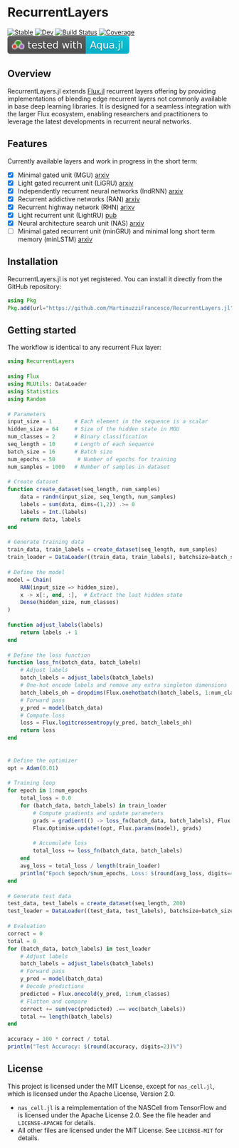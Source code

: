 # RecurrentLayers

[![Stable](https://img.shields.io/badge/docs-stable-blue.svg)](https://MartinuzziFrancesco.github.io/RecurrentLayers.jl/stable/)
[![Dev](https://img.shields.io/badge/docs-dev-blue.svg)](https://MartinuzziFrancesco.github.io/RecurrentLayers.jl/dev/)
[![Build Status](https://github.com/MartinuzziFrancesco/RecurrentLayers.jl/actions/workflows/CI.yml/badge.svg?branch=main)](https://github.com/MartinuzziFrancesco/RecurrentLayers.jl/actions/workflows/CI.yml?query=branch%3Amain)
[![Coverage](https://codecov.io/gh/MartinuzziFrancesco/RecurrentLayers.jl/branch/main/graph/badge.svg)](https://codecov.io/gh/MartinuzziFrancesco/RecurrentLayers.jl)
[![Aqua](https://raw.githubusercontent.com/JuliaTesting/Aqua.jl/master/badge.svg)](https://github.com/JuliaTesting/Aqua.jl)

## Overview
RecurrentLayers.jl extends [Flux.jl](https://github.com/FluxML/Flux.jl) recurrent layers offering by providing implementations of bleeding edge recurrent layers not commonly available in base deep learning libraries. It is designed for a seamless integration with the larger Flux ecosystem, enabling researchers and practitioners to leverage the latest developments in recurrent neural networks.

## Features

Currently available layers and work in progress in the short term:
 - [x] Minimal gated unit (MGU) [arxiv](https://arxiv.org/abs/1603.09420)
 - [x] Light gated recurrent unit (LiGRU) [arxiv](https://arxiv.org/abs/1803.10225)
 - [x] Independently recurrent neural networks (IndRNN) [arxiv](https://arxiv.org/abs/1803.04831)
 - [x] Recurrent addictive networks (RAN) [arxiv](https://arxiv.org/abs/1705.07393)
 - [x] Recurrent highway network (RHN) [arixv](https://arxiv.org/pdf/1607.03474)
 - [x] Light recurrent unit (LightRU) [pub](https://www.mdpi.com/2079-9292/13/16/3204)
 - [x] Neural architecture search unit (NAS) [arxiv](https://arxiv.org/abs/1611.01578)
 - [ ] Minimal gated recurrent unit (minGRU) and minimal long short term memory (minLSTM) [arxiv](https://arxiv.org/abs/2410.01201)

## Installation

RecurrentLayers.jl is not yet registered. You can install it directly from the GitHub repository:
```julia
using Pkg
Pkg.add(url="https://github.com/MartinuzziFrancesco/RecurrentLayers.jl")
```

## Getting started

The workflow is identical to any recurrent Flux layer:

```julia
using RecurrentLayers

using Flux
using MLUtils: DataLoader
using Statistics
using Random

# Parameters
input_size = 1       # Each element in the sequence is a scalar
hidden_size = 64     # Size of the hidden state in MGU
num_classes = 2      # Binary classification
seq_length = 10      # Length of each sequence
batch_size = 16      # Batch size
num_epochs = 50       # Number of epochs for training
num_samples = 1000   # Number of samples in dataset

# Create dataset
function create_dataset(seq_length, num_samples)
    data = randn(input_size, seq_length, num_samples)
    labels = sum(data, dims=(1,2)) .>= 0
    labels = Int.(labels)
    return data, labels
end

# Generate training data
train_data, train_labels = create_dataset(seq_length, num_samples)
train_loader = DataLoader((train_data, train_labels), batchsize=batch_size, shuffle=true)

# Define the model
model = Chain(
    RAN(input_size => hidden_size),
    x -> x[:, end, :],  # Extract the last hidden state
    Dense(hidden_size, num_classes)
)

function adjust_labels(labels)
    return labels .+ 1
end

# Define the loss function
function loss_fn(batch_data, batch_labels)
    # Adjust labels
    batch_labels = adjust_labels(batch_labels)
    # One-hot encode labels and remove any extra singleton dimensions
    batch_labels_oh = dropdims(Flux.onehotbatch(batch_labels, 1:num_classes), dims=(2, 3))
    # Forward pass
    y_pred = model(batch_data)
    # Compute loss
    loss = Flux.logitcrossentropy(y_pred, batch_labels_oh)
    return loss
end


# Define the optimizer
opt = Adam(0.01)

# Training loop
for epoch in 1:num_epochs
    total_loss = 0.0
    for (batch_data, batch_labels) in train_loader
        # Compute gradients and update parameters
        grads = gradient(() -> loss_fn(batch_data, batch_labels), Flux.params(model))
        Flux.Optimise.update!(opt, Flux.params(model), grads)

        # Accumulate loss
        total_loss += loss_fn(batch_data, batch_labels)
    end
    avg_loss = total_loss / length(train_loader)
    println("Epoch $epoch/$num_epochs, Loss: $(round(avg_loss, digits=4))")
end

# Generate test data
test_data, test_labels = create_dataset(seq_length, 200)
test_loader = DataLoader((test_data, test_labels), batchsize=batch_size, shuffle=false)

# Evaluation
correct = 0
total = 0
for (batch_data, batch_labels) in test_loader
    # Adjust labels
    batch_labels = adjust_labels(batch_labels)
    # Forward pass
    y_pred = model(batch_data)
    # Decode predictions
    predicted = Flux.onecold(y_pred, 1:num_classes)
    # Flatten and compare
    correct += sum(vec(predicted) .== vec(batch_labels))
    total += length(batch_labels)
end

accuracy = 100 * correct / total
println("Test Accuracy: $(round(accuracy, digits=2))%")


```
## License

This project is licensed under the MIT License, except for `nas_cell.jl`, which is licensed under the Apache License, Version 2.0.

- `nas_cell.jl` is a reimplementation of the NASCell from TensorFlow and is licensed under the Apache License 2.0. See the file header and `LICENSE-APACHE` for details.
- All other files are licensed under the MIT License. See `LICENSE-MIT` for details.
